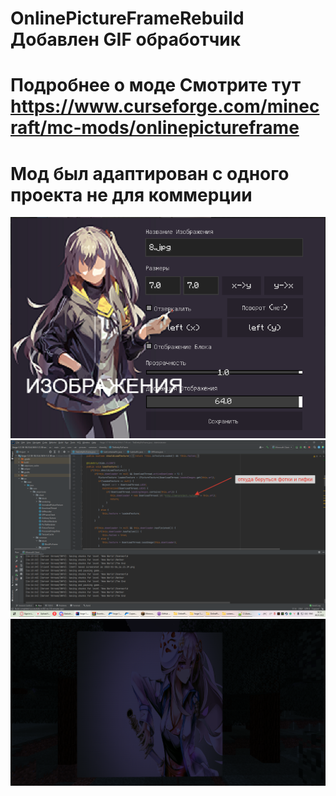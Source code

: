 # OnlinePictureFrameRebuild Добавлен GIF обработчик
# Подробнее о моде Смотрите тут https://www.curseforge.com/minecraft/mc-mods/onlinepictureframe
# Мод был адаптирован с одного проекта не для коммерции  
![alt text](/Main.png)
![alt text](/2022-01-06_16-14-46.png)
![alt text](/2022-01-06_16.13.39.png)
